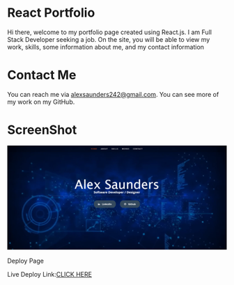 # React Portfolio

Hi there, welcome to my portfolio page created using React.js. I am Full Stack Developer seeking a job. On the site, you will be able to view my work, skills, some information about me, and my contact information

# Contact Me
You can reach me via alexsaunders242@gmail.com. You can see more of my work on my GitHub.

# ScreenShot

![Screenshot](/src/assets/screenshot.png)

Deploy Page

Live Deploy Link:[CLICK HERE](https://alxsaunders.github.io/react-portfolio/)
